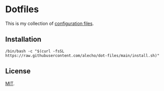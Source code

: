 # Dotfiles

This is my collection of [configuration files](http://dotfiles.github.io/).

## Installation

```
/bin/bash -c "$(curl -fsSL https://raw.githubusercontent.com/alecho/dot-files/main/install.sh)"
```

## License

[MIT](http://opensource.org/licenses/MIT).

